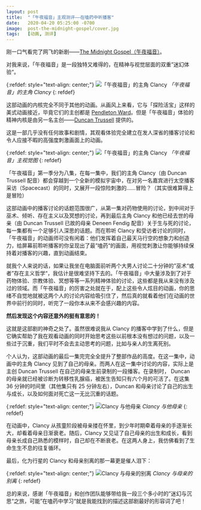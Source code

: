 ```yaml
---
layout: post
title:  "「午夜福音」主观测评——在嗑药中听播客"
date:   2020-04-20 05:25:00 -0700
image:  post-the-midnight-gospel/cover.jpg
tags:   [动画, 测评]
---
```

刚一口气看完了网飞的新剧——[The Midnight Gospel（午夜福音）](https://www.netflix.com/title/80987903)。

对我来说，「午夜福音」是一段独特又难得的，在精神与视觉层面的双重”迷幻体验“。

{:refdef: style="text-align: center;"}
![「午夜福音」的主角 Clancy]({{site.baseurl}}/img/post-the-midnight-gospel/clancy.jpg)
*「午夜福音」的主角 Clancy*
{: refdef}

这部动画的内核完全不同于其他的动画。从画风上来看，它与「探险活宝」这样的美式动画接近，毕竟它们的主创都是 [Pendleton Ward](https://en.wikipedia.org/wiki/Pendleton_Ward)。但是「午夜福音」体验的精神内核是由另一名主创——[Duncan Trussell](https://en.wikipedia.org/wiki/Duncan_Trussell) 提供的。

这是一部几乎没有任何故事和剧情，其观看体验完全建立在发人深省的播客讨论和令人应接不暇的高强度刺激画面上的动画。

{:refdef: style="text-align: center;"}
![「午夜福音」的主角 Clancy]({{site.baseurl}}/img/post-the-midnight-gospel/The-Midnight-Gospel.png)
*「午夜福音」主视觉图*
{: refdef}

「午夜福音」第一季分为八集，在每一集中，我们的主角 Clancy（由 Duncan Trussell 配音）都会穿越到一个全新的模拟宇宙中，在对另一名嘉宾进行太空播客采访（Spacecast）的同时，又展开一段惊险刺激的……冒险？（其实很难算得上是冒险）

这部动画中的播客讨论的话题范围很广，从第一集对药物使用的讨论，到中间对于巫术、倾听、存在主义以及冥想的讨论，再到最后主角 Clancy 和他已经去世的母亲（由 Duncan Trussell 已故的母亲 Deneen Fendig 配音）关于生与死的讨论，每一集都有一个足够引人深思的话题。而在聆听 Clancy 和受访者讨论的同时，「午夜福音」的动画师可没有闲着：他们发挥着自己最天马行空的想象力和创造力，给屏幕前聆听播客的你呈现出了最”嗑药“的画面，用视觉刺激让你能够持续保持着对播客的兴趣，直到动画结束。

就我个人来说的话，如果让我坐在电脑面前听两个大男人讨论二十分钟的”巫术“或者”存在主义哲学“，我估计是很难坚持下去的。「午夜福音」中大量涉及到了对于药物体验、宗教体验、冥想等等一系列精神体验的讨论，这些都是我从来没有涉及过的领域。而「午夜福音」的厉害之处就在于，配上这些令人炫目的动画，你的思绪不自觉地就被这两个人的讨论内容给吸引住了，然后真的就看着他们在动画的世界中前行的同时，听完了一段你本从来不会感兴趣的内容。

**然后发现这个内容还意外的挺有意思的！**

这就是这部剧的神奇之处了。虽然很难说我从 Clancy 的播客中学到了什么，但是它确实帮助了我在观看动画的同时开始思考这些以前根本没有想过的问题，以及一些过于沉重，我们平时不会去主动思考的问题，比如与亲人的生离死别。

个人认为，这部动画的最后一集完完全全提升了整部作品的高度。在这一集中，动画中的主角 Clancy 见到了自己的母亲。而两人在这一集中讨论的内容，实际上是主创 Duncan Trussell 在自己的母亲生前录制的一段播客。在录制时， Duncan 的母亲就已经被诊断为转移性乳腺癌，被医生告知只有六个月的可活了。在这集 36 分钟的时间里（其他集只有 25 分钟左右），Duncan 和母亲讨论了自己的出生与成长，以及如何面对死亡这一无比沉重的话题。

{:refdef: style="text-align: center;"}
![Clancy 与他母亲]({{site.baseurl}}/img/post-the-midnight-gospel/clancy-with-mom-1.jpg)
*Clancy 与他母亲*
{: refdef}

在动画中，Clancy 从孩童阶段被母亲搂在怀里，到少年时期牵着母亲的手逐渐长大，却看着母亲日渐衰老。随后，Clancy 又见证了自己母亲的出生和成长，看到母亲长成自己熟悉的模样时，自己却在不断衰老。在这两人身上，我仿佛看到了生命生生不息的往复循环。

最后，化为行星的 Clancy 和母亲别离的那一幕更是催人泪下：

{:refdef: style="text-align: center;"}
![Clancy 与母亲的别离]({{site.baseurl}}/img/post-the-midnight-gospel/clancy-with-mom-2.jpg)
*Clancy 与母亲的别离*
{: refdef}

总的来说，感谢「午夜福音」和创作团队能够带给我一段三个多小时的”迷幻与沉思“之旅，可能”在嗑药中学习“就是我能找到的描述这部剧最好的形容词了吧！